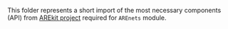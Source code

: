 This folder represents a short import of the most necessary components (API)
from [AREkit project](https://github.com/nicolay-r/AREkit)
required for `AREnets` module.